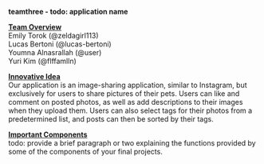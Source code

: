 **teamthree - todo: application name**

<ins>**Team Overview**</ins>  <br> 
Emily Torok (@zeldagirl113)  <br> 
Lucas Bertoni (@lucas-bertoni)  <br> 
Youmna Alnasrallah (@user)  <br> 
Yuri Kim (@flffamlln)

<ins>**Innovative Idea**</ins>  <br> 
Our application is an image-sharing application, similar to Instagram, but exclusively for users to share pictures of their pets. Users can like and comment on posted photos, as well as add descriptions to their images when they upload them. Users can also select tags for their photos from a predetermined list, and posts can then be sorted by their tags.

<ins>**Important Components**</ins>  <br> 
todo: provide a brief paragraph or two explaining the functions provided by some of the components of your final projects.
